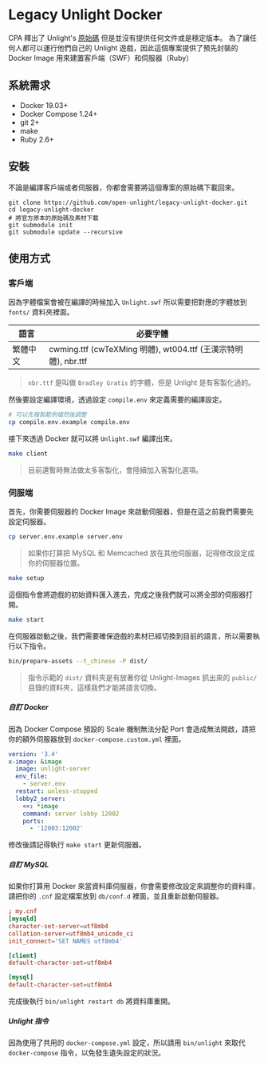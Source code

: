 Legacy Unlight Docker
===

CPA 釋出了 Unlight's [原始碼](https://github.com/unlightcpa/Unlight) 但是並沒有提供任何文件或是穩定版本。
為了讓任何人都可以運行他們自己的 Unlight 遊戲，因此這個專案提供了預先封裝的 Docker Image 用來建置客戶端（SWF）和伺服器（Ruby）

## 系統需求

* Docker 19.03+
* Docker Compose 1.24+
* git 2+
* make
* Ruby 2.6+

## 安裝

不論是編譯客戶端或者伺服器，你都會需要將這個專案的原始碼下載回來。

```
git clone https://github.com/open-unlight/legacy-unlight-docker.git
cd legacy-unlight-docker
# 將官方原本的原始碼及素材下載
git submodule init
git submodule update --recursive
```

## 使用方式

### 客戶端

因為字體檔案會被在編譯的時候加入 `Unlight.swf` 所以需要把對應的字體放到 `fonts/` 資料夾裡面。

|語言|必要字體|
|--------|--------------|
|繁體中文| cwming.ttf (cwTeXMing 明體), wt004.ttf (王漢宗特明體), nbr.ttf|

> `nbr.ttf` 是叫做 `Bradley Gratis` 的字體，但是 Unlight 是有客製化過的。

然後要設定編譯環境，透過設定 `compile.env` 來定義需要的編譯設定。

```bash
# 可以先複製範例檔然後調整
cp compile.env.example compile.env
```

接下來透過 Docker 就可以將 `Unlight.swf` 編譯出來。

```bash
make client
```

> 目前還暫時無法做太多客製化，會陸續加入客製化選項。


### 伺服端

首先，你需要伺服器的 Docker Image 來啟動伺服器，但是在這之前我們需要先設定伺服器。


```bash
cp server.env.example server.env
```

> 如果你打算把 MySQL 和 Memcached 放在其他伺服器，記得修改設定成你的伺服器位置。

```bash
make setup
```

這個指令會將遊戲的初始資料匯入進去，完成之後我們就可以將全部的伺服器打開。

```bash
make start
```

在伺服器啟動之後，我們需要確保遊戲的素材已經切換到目前的語言，所以需要執行以下指令。

```bash
bin/prepare-assets --t_chinese -P dist/
```

> 指令示範的 `dist/` 資料夾是有放著你從 Unlight-Images 抓出來的 `public/` 目錄的資料夾，這樣我們才能將語言切換。

##### 自訂 Docker

因為 Docker Compose 預設的 Scale 機制無法分配 Port 會造成無法開啟，請把你的額外伺服器放到  `docker-compose.custom.yml` 裡面。

```yml
version: '3.4'
x-image: &image
  image: unlight-server
  env_file:
    - server.env
  restart: unless-stopped
  lobby2_server:
    <<: *image
    command: server lobby 12002
    ports:
      - '12003:12002'
```

修改後請記得執行 `make start` 更新伺服器。

##### 自訂 MySQL

如果你打算用 Docker 來當資料庫伺服器，你會需要修改設定來調整你的資料庫，請把你的 `.cnf` 設定檔案放到 `db/conf.d` 裡面，並且重新啟動伺服器。

```cnf
; my.cnf
[mysqld]
character-set-server=utf8mb4
collation-server=utf8mb4_unicode_ci
init_connect='SET NAMES utf8mb4'

[client]
default-character-set=utf8mb4

[mysql]
default-character-set=utf8mb4
```

完成後執行 `bin/unlight restart db` 將資料庫重開。

##### Unlight 指令

因為使用了共用的 `docker-compose.yml` 設定，所以請用 `bin/unlight` 來取代 `docker-compose` 指令，以免發生遺失設定的狀況。
